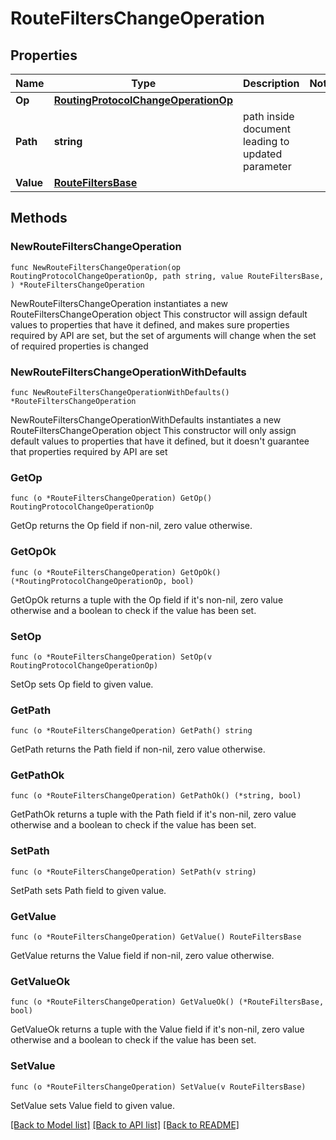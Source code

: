 # RouteFiltersChangeOperation

## Properties

Name | Type | Description | Notes
------------ | ------------- | ------------- | -------------
**Op** | [**RoutingProtocolChangeOperationOp**](RoutingProtocolChangeOperationOp.md) |  | 
**Path** | **string** | path inside document leading to updated parameter | 
**Value** | [**RouteFiltersBase**](RouteFiltersBase.md) |  | 

## Methods

### NewRouteFiltersChangeOperation

`func NewRouteFiltersChangeOperation(op RoutingProtocolChangeOperationOp, path string, value RouteFiltersBase, ) *RouteFiltersChangeOperation`

NewRouteFiltersChangeOperation instantiates a new RouteFiltersChangeOperation object
This constructor will assign default values to properties that have it defined,
and makes sure properties required by API are set, but the set of arguments
will change when the set of required properties is changed

### NewRouteFiltersChangeOperationWithDefaults

`func NewRouteFiltersChangeOperationWithDefaults() *RouteFiltersChangeOperation`

NewRouteFiltersChangeOperationWithDefaults instantiates a new RouteFiltersChangeOperation object
This constructor will only assign default values to properties that have it defined,
but it doesn't guarantee that properties required by API are set

### GetOp

`func (o *RouteFiltersChangeOperation) GetOp() RoutingProtocolChangeOperationOp`

GetOp returns the Op field if non-nil, zero value otherwise.

### GetOpOk

`func (o *RouteFiltersChangeOperation) GetOpOk() (*RoutingProtocolChangeOperationOp, bool)`

GetOpOk returns a tuple with the Op field if it's non-nil, zero value otherwise
and a boolean to check if the value has been set.

### SetOp

`func (o *RouteFiltersChangeOperation) SetOp(v RoutingProtocolChangeOperationOp)`

SetOp sets Op field to given value.


### GetPath

`func (o *RouteFiltersChangeOperation) GetPath() string`

GetPath returns the Path field if non-nil, zero value otherwise.

### GetPathOk

`func (o *RouteFiltersChangeOperation) GetPathOk() (*string, bool)`

GetPathOk returns a tuple with the Path field if it's non-nil, zero value otherwise
and a boolean to check if the value has been set.

### SetPath

`func (o *RouteFiltersChangeOperation) SetPath(v string)`

SetPath sets Path field to given value.


### GetValue

`func (o *RouteFiltersChangeOperation) GetValue() RouteFiltersBase`

GetValue returns the Value field if non-nil, zero value otherwise.

### GetValueOk

`func (o *RouteFiltersChangeOperation) GetValueOk() (*RouteFiltersBase, bool)`

GetValueOk returns a tuple with the Value field if it's non-nil, zero value otherwise
and a boolean to check if the value has been set.

### SetValue

`func (o *RouteFiltersChangeOperation) SetValue(v RouteFiltersBase)`

SetValue sets Value field to given value.



[[Back to Model list]](../README.md#documentation-for-models) [[Back to API list]](../README.md#documentation-for-api-endpoints) [[Back to README]](../README.md)


